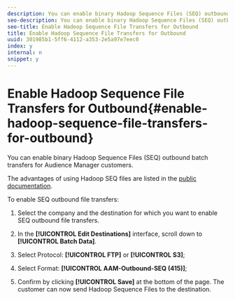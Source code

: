 ```yaml
---
description: You can enable binary Hadoop Sequence Files (SEQ) outbound batch transfers for Audience Manager customers.
seo-description: You can enable binary Hadoop Sequence Files (SEQ) outbound batch transfers for Audience Manager customers.
seo-title: Enable Hadoop Sequence File Transfers for Outbound
title: Enable Hadoop Sequence File Transfers for Outbound
uuid: 301985b1-5ff6-4112-a353-2e5a97e7eec0
index: y
internal: n
snippet: y
---
```


# Enable Hadoop Sequence File Transfers for Outbound{#enable-hadoop-sequence-file-transfers-for-outbound}

You can enable binary Hadoop Sequence Files (SEQ) outbound batch transfers for Audience Manager customers.

The advantages of using Hadoop SEQ files are listed in the [public documentation](https://marketing.adobe.com/resources/help/en_US/aam/outbound-seq-files.html).

To enable SEQ outbound file transfers:

1. Select the company and the destination for which you want to enable SEQ outbound file transfers. 
1. In the **[!UICONTROL Edit Destinations]** interface, scroll down to **[!UICONTROL Batch Data]**. 

1. Select Protocol: **[!UICONTROL FTP]** or **[!UICONTROL S3]**; 

1. Select Format: **[!UICONTROL AAM-Outbound-SEQ (415)]**; 
1. Confirm by clicking **[!UICONTROL Save]** at the bottom of the page. The customer can now send Hadoop Sequence Files to the destination.

